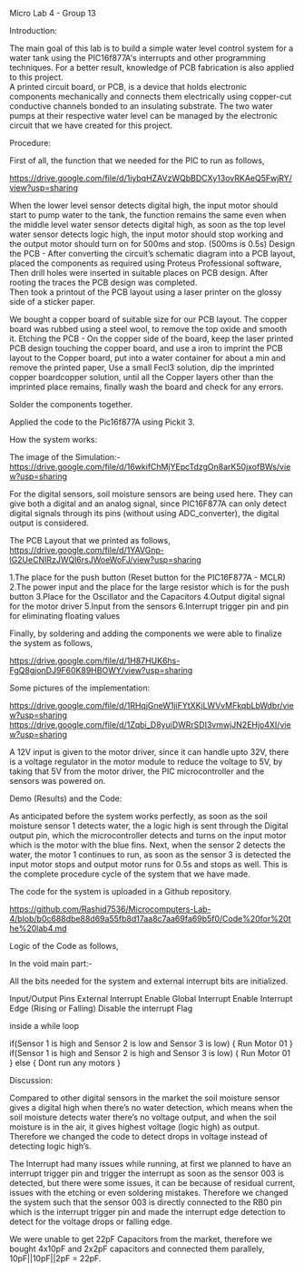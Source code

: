 Micro Lab 4 - Group 13



Introduction:

The main goal of this lab is to build a simple water level control system for a water tank using the PIC16f877A's interrupts and other programming techniques. For a better result, knowledge of PCB fabrication is also applied to this project.  
A printed circuit board, or PCB, is a device that holds electronic components mechanically and connects them electrically using copper-cut conductive channels bonded to an insulating substrate. The two water pumps at their respective water level can be managed by the electronic circuit that we have created for this project.



Procedure:

First of all, the function that we needed for the PIC  to run as follows, 

https://drive.google.com/file/d/1iybqHZAVzWQbBDCXy13ovRKAeQ5FwjRY/view?usp=sharing

When the lower level sensor detects digital high, the input motor should start to pump water to the tank, the function remains the same even when the middle level water sensor detects digital high, as soon as the top level water sensor detects logic high, the input motor should stop working and the output motor should turn on for 500ms and stop. (500ms is 0.5s)
Design the PCB  - After converting the circuit’s schematic diagram into a PCB layout, placed the components as required using Proteus Professional software, Then drill holes were inserted in suitable places on PCB design. After rooting the traces the PCB design was completed.  
Then took a printout of the PCB layout using a laser printer on the glossy side of a sticker paper.

We bought a copper board of suitable size for our PCB layout. The copper board was rubbed using a steel wool, to remove the top oxide and smooth it.
Etching the PCB - On the copper side of the board, keep the laser printed PCB design touching the copper board, and use a iron to imprint the PCB layout to the Copper board, put into a water container for about a min and remove the printed paper, Use a small Fecl3 solution, dip the imprinted copper boardcopper solution, until all the Copper layers other than the imprinted place remains, finally wash the board and check for any errors.

Solder the components together. 

Applied the code to the Pic16f877A using Pickit 3. 



How the system works:

The image of the Simulation:-
https://drive.google.com/file/d/16wkifChMjYEpcTdzgOn8arK50jxofBWs/view?usp=sharing


For the digital sensors, soil moisture sensors are being used here. They can give both a digital and an analog signal, since PIC16F877A can only detect digital signals through its pins (without using ADC_converter), the digital output is considered. 


The PCB Layout that we printed as follows,
https://drive.google.com/file/d/1YAVGnp-lG2UeCNIRzJWQl6rsJWoeWoFJ/view?usp=sharing

1.The place for the push button (Reset button for the PIC16F877A - MCLR) 
2.The power input and the place for the large resistor which is for the push button
3.Place for the Oscillator and the Capacitors
4.Output digital signal for the motor driver
5.Input from the sensors
6.Interrupt trigger pin and pin for eliminating floating values

Finally, by soldering and adding the components we were able to finalize the system as follows,

https://drive.google.com/file/d/1H87HUK6hs-FgQ8gjonDJ9F60K89HBOWY/view?usp=sharing

Some pictures of the implementation:

https://drive.google.com/file/d/1RHqjGneW1jiFYtXKjLWVvMFkqbLbWdbr/view?usp=sharing
https://drive.google.com/file/d/1Zqbi_D8yuiDWRrSDI3vmwjJN2EHjo4XI/view?usp=sharing

A 12V input is given to the motor driver, since it can handle upto 32V, there is a voltage regulator in the motor module to reduce the voltage to 5V, by taking that 5V from the motor driver, the PIC microcontroller and the sensors was powered on.



Demo (Results) and the Code:

As anticipated before the system works perfectly, as soon as the soil moisture sensor 1 detects water, the a logic high is sent through the Digital output pin, which the microcontroller detects and turns on the input motor which is the motor with the blue fins.
Next, when the sensor 2 detects the water, the motor 1 continues to run, as soon as the sensor 3 is detected the input motor stops and output motor runs for 0.5s and stops as well.
This is the complete procedure cycle of the system that we have made.

The code for the system is uploaded in a Github repository.

https://github.com/Rashid7536/Microcomputers-Lab-4/blob/b0c688dbe88d69a55fb8d17aa8c7aa69fa69b5f0/Code%20for%20the%20lab4.md

Logic of the Code as follows,

In the void main part:-

All the bits needed for the system and external interrupt bits are initialized.

Input/Output Pins
External Interrupt Enable
Global Interrupt Enable
Interrupt Edge (Rising or Falling)
Disable the interrupt Flag

inside a while loop

if(Sensor 1 is high and Sensor 2 is low and Sensor 3 is low)
{
	Run Motor 01
}
if(Sensor 1 is high and Sensor 2 is high and Sensor 3 is low)
{
	Run Motor 01
}
else
{
	Dont run any motors
}



Discussion:

Compared to other digital sensors in the market the soil moisture sensor gives a digital high when there’s no water detection, which means when the soil moisture detects water there’s no voltage output, and when the soil moisture is in the air, it gives highest voltage (logic high) as output.
Therefore we changed the code to detect drops in voltage instead of detecting logic high’s.

The Interrupt had many issues while running, at first we planned to have an interrupt trigger pin and trigger the interrupt as soon as the sensor 003 is detected, but there were some issues, it can be because of residual current, issues with the etching or even soldering mistakes. 
Therefore we changed the system such that the sensor 003 is directly connected  to the RB0 pin which is the interrupt trigger pin and made the interrupt edge detection to detect for the voltage drops or falling edge.

We were unable to get 22pF Capacitors from the market, therefore we bought 4x10pF and 2x2pF capacitors and connected them parallely, 10pF||10pF||2pF = 22pF.
 

